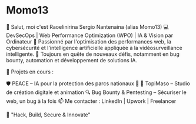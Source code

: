 # Momo13
👋 Salut, moi c'est Raoelinirina Sergio Nantenaina (alias Momo13)
💻 DevSecOps | Web Performance Optimization (WPO) | IA & Vision par Ordinateur
🚀 Passionné par l'optimisation des performances web, la cybersécurité et l'intelligence artificielle appliquée à la vidéosurveillance intelligente.
🎯 Toujours en quête de nouveaux défis, notamment en bug bounty, automation et développement de solutions IA.

🔹 Projets en cours :

🛡️ PEACE – IA pour la protection des parcs nationaux 🌿
🎨 TopiMaso – Studio de création digitale et animation
🔍 Bug Bounty & Pentesting – Sécuriser le web, un bug à la fois
📫 Me contacter :
LinkedIn | Upwork | Freelancer

🚀 "Hack, Build, Secure & Innovate"
